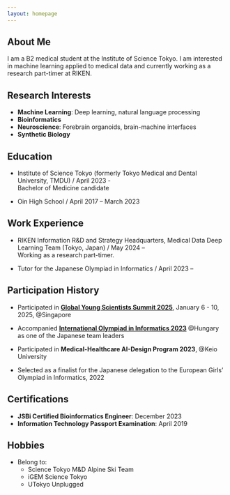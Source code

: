 ```yaml
---
layout: homepage
---
```


## About Me

I am a B2 medical student at the Institute of Science Tokyo. I am interested in machine learning applied to medical data and currently working as a research part-timer at RIKEN.

## Research Interests

- **Machine Learning**: Deep learning, natural language processing
- **Bioinformatics**
- **Neuroscience**: Forebrain organoids, brain-machine interfaces
- **Synthetic Biology**

## Education
- Institute of Science Tokyo (formerly Tokyo Medical and Dental University, TMDU) / April 2023 -  
  Bachelor of Medicine candidate

- Oin High School / April 2017 – March 2023

## Work Experience

- RIKEN Information R&D and Strategy Headquarters, Medical Data Deep Learning Team (Tokyo, Japan) / May 2024 –  
  Working as a research part-timer.

- Tutor for the Japanese Olympiad in Informatics / April 2023 –

## Participation History
- Participated in [**Global Young Scientists Summit 2025**](https://gyss.nrf.gov.sg/), January 6 - 10, 2025, @Singapore

- Accompanied [**International Olympiad in Informatics 2023**](https://ioi2023.hu/) @Hungary as one of the Japanese team leaders

- Participated in **Medical-Healthcare AI-Design Program 2023**, @Keio University

- Selected as a finalist for the Japanese delegation to the European Girls’ Olympiad in Informatics, 2022

## Certifications

- **JSBi Certified Bioinformatics Engineer**: December 2023
- **Information Technology Passport Examination**: April 2019

## Hobbies
- Belong to:
  - Science Tokyo M&D Alpine Ski Team
  - iGEM Science Tokyo
  - UTokyo Unplugged